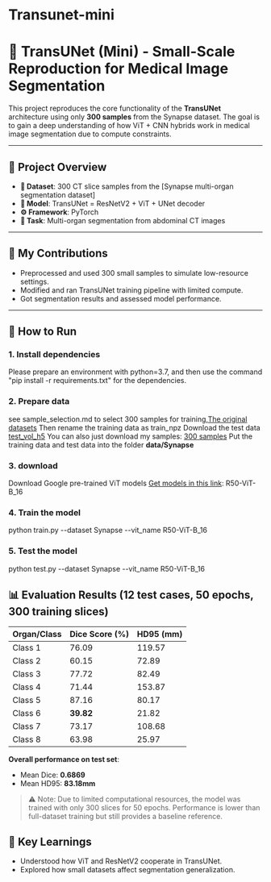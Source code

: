 # Transunet-mini
# 🧠 TransUNet (Mini) - Small-Scale Reproduction for Medical Image Segmentation

This project reproduces the core functionality of the **TransUNet** architecture using only **300 samples** from the Synapse dataset. The goal is to gain a deep understanding of how ViT + CNN hybrids work in medical image segmentation due to compute constraints.

---

## 📌 Project Overview

- **📁 Dataset**: 300 CT slice samples from the [Synapse multi-organ segmentation dataset]
- **🧠 Model**: TransUNet = ResNetV2 + ViT + UNet decoder
- **⚙ Framework**: PyTorch
- **🎯 Task**: Multi-organ segmentation from abdominal CT images

---

## 🔧 My Contributions

- Preprocessed and used 300 small samples to simulate low-resource settings.
- Modified and ran TransUNet training pipeline with limited compute.
- Got segmentation results and assessed model performance.

---

## 🚀 How to Run

### 1. Install dependencies

Please prepare an environment with python=3.7, and then use the command "pip install -r requirements.txt" for the dependencies.

### 2. Prepare data
see sample_selection.md to select 300 samples for training,[The original datasets](https://drive.google.com/file/d/1mYrHyKfOHXcx_YsrLVSSd9gxjsR4OvP2/view?usp=drive_link)
Then rename the training data as train_npz
Download the test data [test_vol_h5](https://drive.google.com/file/d/1_9rmz0gbd1O7VFlCh2cbt3xWr4UEBP_E/view?usp=drive_link) 
You can also just download my samples: [300 samples](https://drive.google.com/file/d/1kAEHmmOzz5A0UN6g4VEzZQWGovjBls8X/view?usp=drive_link)
Put the training data and test data into the folder **data/Synapse**

### 3. download 
Download Google pre-trained ViT models
[Get models in this link](https://console.cloud.google.com/storage/browser/vit_models;tab=objects?pli=1&inv=1&invt=AbzYYg&prefix=&forceOnObjectsSortingFiltering=false): R50-ViT-B_16
### 4. Train the model
python train.py --dataset Synapse --vit_name R50-ViT-B_16

### 5. Test the model
python test.py --dataset Synapse --vit_name R50-ViT-B_16

## 📊 Evaluation Results (12 test cases, 50 epochs, 300 training slices)

| Organ/Class | Dice Score (%) | HD95 (mm) |
|-------------|----------------|-----------|
| Class 1     | 76.09          | 119.57    |
| Class 2     | 60.15          | 72.89     |
| Class 3     | 77.72          | 82.49     |
| Class 4     | 71.44          | 153.87    |
| Class 5     | 87.16          | 80.17     |
| Class 6     | **39.82**      | 21.82     |
| Class 7     | 73.17          | 108.68    |
| Class 8     | 63.98          | 25.97     |

**Overall performance on test set**:

- Mean Dice: **0.6869**
- Mean HD95: **83.18mm**

> ⚠️ Note: Due to limited computational resources, the model was trained with only 300 slices for 50 epochs. Performance is lower than full-dataset training but still provides a baseline reference.


## 🧠 Key Learnings

- Understood how ViT and ResNetV2 cooperate in TransUNet.
- Explored how small datasets affect segmentation generalization.
